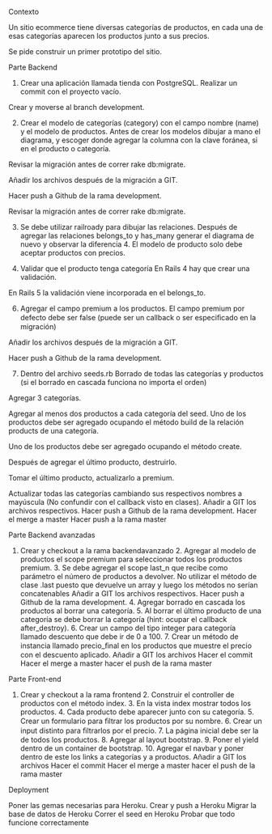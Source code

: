Contexto

Un sitio ecommerce tiene diversas categorías de productos, en cada una de esas categorías aparecen los productos junto a sus precios.

Se pide construir un primer prototipo del sitio.

Parte Backend

1. Crear una aplicación llamada tienda con PostgreSQL. Realizar un commit con el proyecto vacío.

Crear y moverse al branch development.

2. Crear el modelo de categorías (category) con el campo nombre (name) y el modelo de productos. Antes de crear los modelos dibujar a mano el diagrama, y escoger donde agregar la columna con la clave foránea, si en el producto o categoría.

Revisar la migración antes de correr rake db:migrate.

Añadir los archivos después de la migración a GIT.

Hacer push a Github de la rama development.

Revisar la migración antes de correr rake db:migrate.

3. Se debe utilizar railroady para dibujar las relaciones. Después de agregar las relaciones belongs_to y has_many generar el diagrama de nuevo y observar la diferencia 4. El modelo de producto solo debe aceptar productos con precios.

5. Validar que el producto tenga categoría En Rails 4 hay que crear una validación.

En Rails 5 la validación viene incorporada en el belongs_to.

6. Agregar el campo premium a los productos. El campo premium por defecto debe ser false (puede ser un callback o ser especiﬁcado en la migración)

Añadir los archivos después de la migración a GIT.

Hacer push a Github de la rama development.

7. Dentro del archivo seeds.rb Borrado de todas las categorías y productos (si el borrado en cascada funciona no importa el orden)

Agregar 3 categorías.

Agregar al menos dos productos a cada categoría del seed. Uno de los productos debe ser agregado ocupando el método build de la relación products de una categoría.

Uno de los productos debe ser agregado ocupando el método create.

Después de agregar el último producto, destruirlo.

Tomar el último producto, actualizarlo a premium.

Actualizar todas las categorías cambiando sus respectivos nombres a mayúscula (No confundir con el callback visto en clases). Añadir a GIT los archivos respectivos. Hacer push a Github de la rama development. Hacer el merge a master Hacer push a la rama master

Parte Backend avanzadas

1. Crear y checkout a la rama backendavanzado 2. Agregar al modelo de productos el scope premium para seleccionar todos los productos premium. 3. Se debe agregar el scope last_n que recibe como parámetro el número de productos a devolver. No utilizar el método de clase .last puesto que devuelve un array y luego los métodos no serían concatenables Añadir a GIT los archivos respectivos. Hacer push a Github de la rama development. 4. Agregar borrado en cascada los productos al borrar una categoría. 5. Al borrar el último producto de una categoría se debe borrar la categoría (hint: ocupar el callback after_destroy). 6. Crear un campo del tipo integer para categoría llamado descuento que debe ir de 0 a 100. 7. Crear un método de instancia llamado precio_ﬁnal en los productos que muestre el precio con el descuento aplicado. Añadir a GIT los archivos Hacer el commit Hacer el merge a master hacer el push de la rama master

Parte Front-end

1. Crear y checkout a la rama frontend 2. Construir el controller de productos con el método index. 3. En la vista index mostrar todos los productos. 4. Cada producto debe aparecer junto con su categoría. 5. Crear un formulario para ﬁltrar los productos por su nombre. 6. Crear un input distinto para ﬁltrarlos por el precio. 7. La página inicial debe ser la de todos los productos. 8. Agregar al layout bootstrap. 9. Poner el yield dentro de un container de bootstrap. 10. Agregar el navbar y poner dentro de este los links a categorías y a productos. Añadir a GIT los archivos Hacer el commit Hacer el merge a master hacer el push de la rama master

Deployment

Poner las gemas necesarias para Heroku. Crear y push a Heroku Migrar la base de datos de Heroku Correr el seed en Heroku Probar que todo funcione correctamente